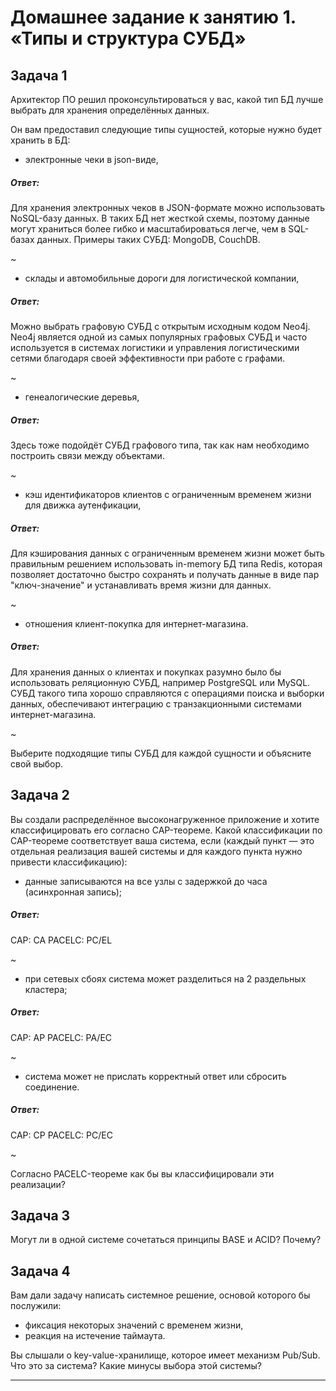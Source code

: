 # Домашнее задание к занятию 1. «Типы и структура СУБД»

## Задача 1

Архитектор ПО решил проконсультироваться у вас, какой тип БД 
лучше выбрать для хранения определённых данных.

Он вам предоставил следующие типы сущностей, которые нужно будет хранить в БД:

- электронные чеки в json-виде,  

##### Ответ:

Для хранения электронных чеков в JSON-формате можно использовать NoSQL-базу данных. В таких БД нет жесткой схемы, поэтому данные могут храниться более гибко и масштабироваться легче, чем в SQL-базах данных. Примеры таких СУБД: MongoDB, CouchDB.

~

- склады и автомобильные дороги для логистической компании,

##### Ответ:

Можно выбрать графовую СУБД с открытым исходным кодом Neo4j. Neo4j является одной из самых популярных графовых СУБД и часто используется в системах логистики и управления логистическими сетями благодаря своей эффективности при работе с графами.

~

- генеалогические деревья,

##### Ответ:

Здесь тоже подойдёт СУБД графового типа, так как нам необходимо построить связи между объектами.

~

- кэш идентификаторов клиентов с ограниченным временем жизни для движка аутенфикации,

##### Ответ:

Для кэширования данных с ограниченным временем жизни может быть правильным решением использовать in-memory БД типа Redis, которая позволяет достаточно быстро сохранять и получать данные в виде пар "ключ-значение" и устанавливать время жизни для данных.

~

- отношения клиент-покупка для интернет-магазина.

##### Ответ:

Для хранения данных о клиентах и покупках разумно было бы использовать реляционную СУБД, например PostgreSQL или MySQL. СУБД такого типа хорошо справляются с операциями поиска и выборки данных, обеспечивают интеграцию с транзакционными системами интернет-магазина.

~

Выберите подходящие типы СУБД для каждой сущности и объясните свой выбор.

## Задача 2

Вы создали распределённое высоконагруженное приложение и хотите классифицировать его согласно 
CAP-теореме. Какой классификации по CAP-теореме соответствует ваша система, если 
(каждый пункт — это отдельная реализация вашей системы и для каждого пункта нужно привести классификацию):

- данные записываются на все узлы с задержкой до часа (асинхронная запись);

##### Ответ:

CAP: CA 
PACELC: PC/EL

~

- при сетевых сбоях система может разделиться на 2 раздельных кластера;

##### Ответ:

CAP: AP
PACELC: PA/EC 

~

- система может не прислать корректный ответ или сбросить соединение.

##### Ответ:

CAP: CP
PACELC: PC/EC

~

Согласно PACELC-теореме как бы вы классифицировали эти реализации?

## Задача 3

Могут ли в одной системе сочетаться принципы BASE и ACID? Почему?

## Задача 4

Вам дали задачу написать системное решение, основой которого бы послужили:

- фиксация некоторых значений с временем жизни,
- реакция на истечение таймаута.

Вы слышали о key-value-хранилище, которое имеет механизм Pub/Sub. 
Что это за система? Какие минусы выбора этой системы?

---
